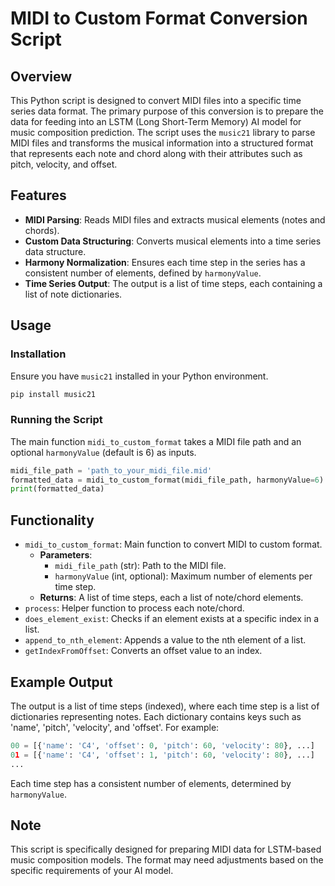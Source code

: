 # MIDI to Custom Format Conversion Script

## Overview

This Python script is designed to convert MIDI files into a specific time series data format. The primary purpose of this conversion is to prepare the data for feeding into an LSTM (Long Short-Term Memory) AI model for music composition prediction. The script uses the `music21` library to parse MIDI files and transforms the musical information into a structured format that represents each note and chord along with their attributes such as pitch, velocity, and offset.

## Features

- **MIDI Parsing**: Reads MIDI files and extracts musical elements (notes and chords).
- **Custom Data Structuring**: Converts musical elements into a time series data structure.
- **Harmony Normalization**: Ensures each time step in the series has a consistent number of elements, defined by `harmonyValue`.
- **Time Series Output**: The output is a list of time steps, each containing a list of note dictionaries.

## Usage

### Installation

Ensure you have `music21` installed in your Python environment.

```bash
pip install music21
```

### Running the Script

The main function `midi_to_custom_format` takes a MIDI file path and an optional `harmonyValue` (default is 6) as inputs.

```python
midi_file_path = 'path_to_your_midi_file.mid'
formatted_data = midi_to_custom_format(midi_file_path, harmonyValue=6)
print(formatted_data)
```

## Functionality

- `midi_to_custom_format`: Main function to convert MIDI to custom format.
  - **Parameters**:
    - `midi_file_path` (str): Path to the MIDI file.
    - `harmonyValue` (int, optional): Maximum number of elements per time step.
  - **Returns**: A list of time steps, each a list of note/chord elements.
- `process`: Helper function to process each note/chord.
- `does_element_exist`: Checks if an element exists at a specific index in a list.
- `append_to_nth_element`: Appends a value to the nth element of a list.
- `getIndexFromOffset`: Converts an offset value to an index.

## Example Output

The output is a list of time steps (indexed), where each time step is a list of dictionaries representing notes. Each dictionary contains keys such as 'name', 'pitch', 'velocity', and 'offset'. For example:

```python
00 = [{'name': 'C4', 'offset': 0, 'pitch': 60, 'velocity': 80}, ...]
01 = [{'name': 'C4', 'offset': 1, 'pitch': 60, 'velocity': 80}, ...]
...
```

Each time step has a consistent number of elements, determined by `harmonyValue`.

## Note

This script is specifically designed for preparing MIDI data for LSTM-based music composition models. The format may need adjustments based on the specific requirements of your AI model.